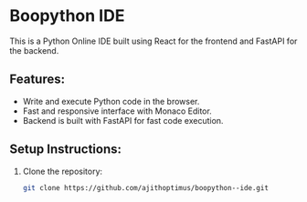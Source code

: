 # Boopython IDE

This is a Python Online IDE built using React for the frontend and FastAPI for the backend.

## Features:
- Write and execute Python code in the browser.
- Fast and responsive interface with Monaco Editor.
- Backend is built with FastAPI for fast code execution.

## Setup Instructions:

1. Clone the repository:
   ```bash
   git clone https://github.com/ajithoptimus/boopython--ide.git
